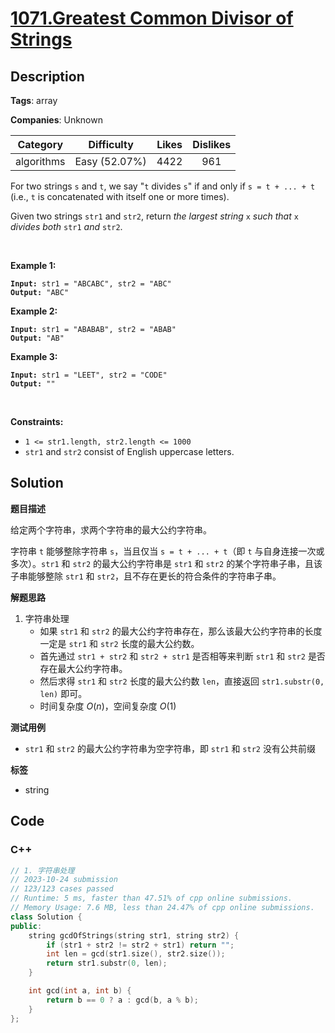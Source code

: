 # [1071.Greatest Common Divisor of Strings](https://leetcode.com/problems/greatest-common-divisor-of-strings/description/)

## Description

**Tags**: array

**Companies**: Unknown

|  Category  |  Difficulty   | Likes | Dislikes |
| :--------: | :-----------: | :---: | :------: |
| algorithms | Easy (52.07%) | 4422  |   961    |

<p>For two strings <code>s</code> and <code>t</code>, we say &quot;<code>t</code> divides <code>s</code>&quot; if and only if <code>s = t + ... + t</code> (i.e., <code>t</code> is concatenated with itself one or more times).</p>
<p>Given two strings <code>str1</code> and <code>str2</code>, return <em>the largest string </em><code>x</code><em> such that </em><code>x</code><em> divides both </em><code>str1</code><em> and </em><code>str2</code>.</p>
<p>&nbsp;</p>
<p><strong class="example">Example 1:</strong></p>
<pre><code><strong>Input:</strong> str1 = &quot;ABCABC&quot;, str2 = &quot;ABC&quot;
<strong>Output:</strong> &quot;ABC&quot;</code></pre>
<p><strong class="example">Example 2:</strong></p>
<pre><code><strong>Input:</strong> str1 = &quot;ABABAB&quot;, str2 = &quot;ABAB&quot;
<strong>Output:</strong> &quot;AB&quot;</code></pre>
<p><strong class="example">Example 3:</strong></p>
<pre><code><strong>Input:</strong> str1 = &quot;LEET&quot;, str2 = &quot;CODE&quot;
<strong>Output:</strong> &quot;&quot;</code></pre>
<p>&nbsp;</p>
<p><strong>Constraints:</strong></p>
<ul>
  <li><code>1 &lt;= str1.length, str2.length &lt;= 1000</code></li>
  <li><code>str1</code> and <code>str2</code> consist of English uppercase letters.</li>
</ul>

## Solution

**题目描述**

给定两个字符串，求两个字符串的最大公约字符串。

字符串 `t` 能够整除字符串 `s`，当且仅当 `s = t + ... + t`（即 `t` 与自身连接一次或多次）。`str1` 和 `str2` 的最大公约字符串是 `str1` 和 `str2` 的某个字符串子串，且该子串能够整除 `str1` 和 `str2`，且不存在更长的符合条件的字符串子串。

**解题思路**

1. 字符串处理
   - 如果 `str1` 和 `str2` 的最大公约字符串存在，那么该最大公约字符串的长度一定是 `str1` 和 `str2` 长度的最大公约数。
   - 首先通过 `str1 + str2` 和 `str2 + str1` 是否相等来判断 `str1` 和 `str2` 是否存在最大公约字符串。
   - 然后求得 `str1` 和 `str2` 长度的最大公约数 `len`，直接返回 `str1.substr(0, len)` 即可。
   - 时间复杂度 $O(n)$，空间复杂度 $O(1)$

**测试用例**

- `str1` 和 `str2` 的最大公约字符串为空字符串，即 `str1` 和 `str2` 没有公共前缀

**标签**

- string

<!-- code start -->
## Code

### C++

```cpp
// 1. 字符串处理
// 2023-10-24 submission
// 123/123 cases passed
// Runtime: 5 ms, faster than 47.51% of cpp online submissions.
// Memory Usage: 7.6 MB, less than 24.47% of cpp online submissions.
class Solution {
public:
    string gcdOfStrings(string str1, string str2) {
        if (str1 + str2 != str2 + str1) return "";
        int len = gcd(str1.size(), str2.size());
        return str1.substr(0, len);
    }

    int gcd(int a, int b) {
        return b == 0 ? a : gcd(b, a % b);
    }
};
```

<!-- code end -->
